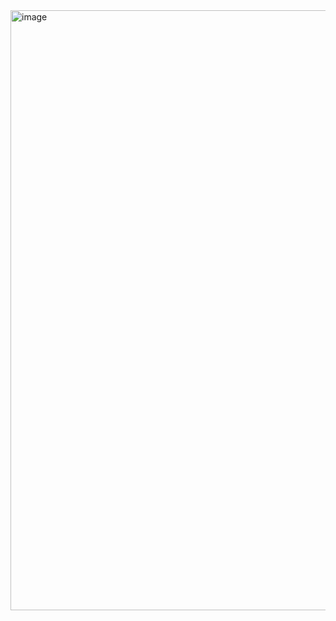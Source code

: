 <img width="960" alt="image" src="https://github.com/dwinzyr/tugas-oop-php-dwiananda/assets/118704571/a2243c9f-667e-4cd8-9bb5-f767a55f1f4e">
